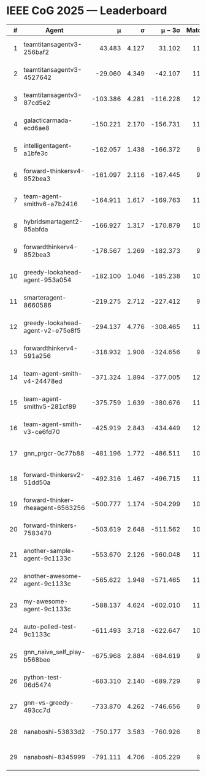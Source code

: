 # IEEE CoG 2025 — Leaderboard

| # | Agent | μ | σ | μ − 3σ | Matches | Updated |
|---:|---|---:|---:|---:|---:|---|
| 1 | teamtitansagentv3-256baf2 | 43.483 | 4.127 | 31.102 | 11720 | 2025-08-21 10:10 |
| 2 | teamtitansagentv3-4527642 | -29.060 | 4.349 | -42.107 | 11034 | 2025-08-21 10:10 |
| 3 | teamtitansagentv3-87cd5e2 | -103.386 | 4.281 | -116.228 | 12386 | 2025-08-21 10:10 |
| 4 | galacticarmada-ecd6ae8 | -150.221 | 2.170 | -156.731 | 11020 | 2025-08-21 10:10 |
| 5 | intelligentagent-a1bfe3c | -162.057 | 1.438 | -166.372 | 9459 | 2025-08-21 10:10 |
| 6 | forward-thinkersv4-852bea3 | -161.097 | 2.116 | -167.445 | 9219 | 2025-08-21 10:10 |
| 7 | team-agent-smithv6-a7b2416 | -164.911 | 1.617 | -169.763 | 11080 | 2025-08-21 10:10 |
| 8 | hybridsmartagent2-85abfda | -166.927 | 1.317 | -170.879 | 10133 | 2025-08-21 10:10 |
| 9 | forwardthinkerv4-852bea3 | -178.567 | 1.269 | -182.373 | 9177 | 2025-08-21 10:10 |
| 10 | greedy-lookahead-agent-953a054 | -182.100 | 1.046 | -185.238 | 10984 | 2025-08-21 10:10 |
| 11 | smarteragent-8660586 | -219.275 | 2.712 | -227.412 | 9979 | 2025-08-21 10:10 |
| 12 | greedy-lookahead-agent-v2-e75e8f5 | -294.137 | 4.776 | -308.465 | 11324 | 2025-08-21 10:10 |
| 13 | forwardthinkerv4-591a256 | -318.932 | 1.908 | -324.656 | 9689 | 2025-08-21 10:10 |
| 14 | team-agent-smith-v4-24478ed | -371.324 | 1.894 | -377.005 | 12022 | 2025-08-21 10:10 |
| 15 | team-agent-smithv5-281cf89 | -375.759 | 1.639 | -380.676 | 11860 | 2025-08-21 10:10 |
| 16 | team-agent-smith-v3-ce6fd70 | -425.919 | 2.843 | -434.449 | 12542 | 2025-08-21 10:10 |
| 17 | gnn_prgcr-0c77b88 | -481.196 | 1.772 | -486.511 | 10410 | 2025-08-21 10:10 |
| 18 | forward-thinkersv2-51dd50a | -492.316 | 1.467 | -496.715 | 11474 | 2025-08-21 10:10 |
| 19 | forward-thinker-rheaagent-6563256 | -500.777 | 1.174 | -504.299 | 10934 | 2025-08-21 10:10 |
| 20 | forward-thinkers-7583470 | -503.619 | 2.648 | -511.562 | 10720 | 2025-08-21 10:10 |
| 21 | another-sample-agent-9c1133c | -553.670 | 2.126 | -560.048 | 11260 | 2025-08-21 10:10 |
| 22 | another-awesome-agent-9c1133c | -565.622 | 1.948 | -571.465 | 11860 | 2025-08-21 10:10 |
| 23 | my-awesome-agent-9c1133c | -588.137 | 4.624 | -602.010 | 11620 | 2025-08-21 10:10 |
| 24 | auto-polled-test-9c1133c | -611.493 | 3.718 | -622.647 | 10940 | 2025-08-21 10:10 |
| 25 | gnn_naive_self_play-b568bee | -675.968 | 2.884 | -684.619 | 9340 | 2025-08-21 10:10 |
| 26 | python-test-06d5474 | -683.310 | 2.140 | -689.729 | 9380 | 2025-08-21 10:10 |
| 27 | gnn-vs-greedy-493cc7d | -733.870 | 4.262 | -746.656 | 9180 | 2025-08-21 10:10 |
| 28 | nanaboshi-53833d2 | -750.177 | 3.583 | -760.926 | 8940 | 2025-08-21 10:10 |
| 29 | nanaboshi-8345999 | -791.111 | 4.706 | -805.229 | 9590 | 2025-08-21 10:10 |
